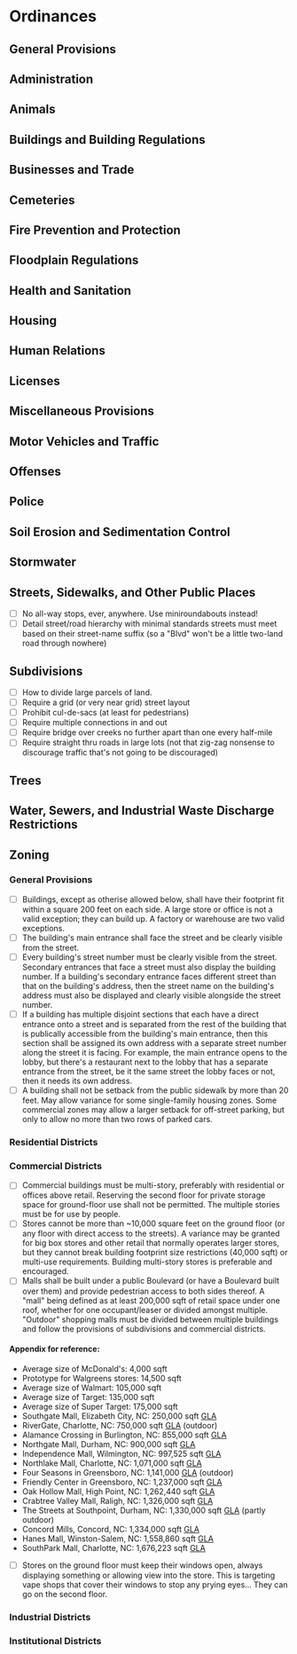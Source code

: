 Ordinances
==========

## General Provisions

## Administration

## Animals

## Buildings and Building Regulations

## Businesses and Trade

## Cemeteries

## Fire Prevention and Protection

## Floodplain Regulations

## Health and Sanitation

## Housing

## Human Relations

## Licenses

## Miscellaneous Provisions

## Motor Vehicles and Traffic

## Offenses

## Police

## Soil Erosion and Sedimentation Control

## Stormwater

Streets, Sidewalks, and Other Public Places
--------

* [ ] No all-way stops, ever, anywhere. Use miniroundabouts instead!
* [ ] Detail street/road hierarchy with minimal standards streets must meet based on their
	street-name suffix (so a "Blvd" won't be a little two-land road through nowhere)

Subdivisions
------------

* [ ] How to divide large parcels of land.
* [ ] Require a grid (or very near grid) street layout
* [ ] Prohibit cul-de-sacs (at least for pedestrians)
* [ ] Require multiple connections in and out
* [ ] Require bridge over creeks no further apart than one every half-mile
* [ ] Require straight thru roads in large lots (not that zig-zag nonsense to discourage traffic
	that's not going to be discouraged)

## Trees

## Water, Sewers, and Industrial Waste Discharge Restrictions

Zoning
------

### General Provisions

* [ ] Buildings, except as otherise allowed below, shall have their footprint fit within a square
	200 feet on each side. A large store or office is not a valid exception; they can build
	up. A factory or warehouse are two valid exceptions.
* [ ] The building's main entrance shall face the street and be clearly visible from the street.
* [ ] Every building's street number must be clearly visible from the street. Secondary entrances
	that face a street must also display the building number. If a building's secondary entrance
	faces different street than that on the building's address, then the street name on the
	building's address must also be displayed and clearly visible alongside the street number.
* [ ] If a building has multiple disjoint sections that each have a direct entrance onto a street
	and is separated from the rest of the building that is publically accessible from the building's
	main entrance, then this section shall be assigned its own address with a separate street number
	along the street it is facing. For example, the main entrance opens to the lobby, but there's a
	restaurant next to the lobby that has a separate entrance from the street, be it the same street
	the lobby faces or not, then it needs its own address.
* [ ] A building shall not be setback from the public sidewalk by more than 20 feet. May allow
	variance for some single-family housing zones. Some commercial zones may allow a larger
	setback for off-street parking, but only to allow no more than two rows of parked cars.

### Residential Districts

### Commercial Districts

* [ ] Commercial buildings must be multi-story, preferably with residential or offices above
	retail. Reserving the second floor for private storage space for ground-floor use shall not
	be permitted. The multiple stories must be for use by people.
* [ ] Stores cannot be more than ~10,000 square feet on the ground floor (or any floor with
	direct access to the streets). A variance may be granted for big box stores and other retail
	that normally operates larger stores, but they cannot break building footprint size
	restrictions (40,000 sqft) or multi-use requirements. Building multi-story stores is
	preferable and encouraged.
* [ ] Malls shall be built under a public Boulevard (or have a Boulevard built over them) and
	provide pedestrian access to both sides thereof. A "mall" being defined as at least
	200,000 sqft of retail space under one roof, whether for one occupant/leaser or divided
	amongst multiple. "Outdoor" shopping malls must be divided between multiple buildings and
	follow the provisions of subdivisions and commercial districts.

#### Appendix for reference:
* Average size of McDonald's: 4,000 sqft
* Prototype for Walgreens stores: 14,500 sqft
* Average size of Walmart: 105,000 sqft
* Average size of Target: 135,000 sqft
* Average size of Super Target: 175,000 sqft
* Southgate Mall, Elizabeth City, NC: 250,000 sqft [GLA]
* RiverGate, Charlotte, NC: 750,000 sqft [GLA] (outdoor)
* Alamance Crossing in Burlington, NC: 855,000 sqft [GLA]
* Northgate Mall, Durham, NC: 900,000 sqft [GLA]
* Independence Mall, Wilmington, NC: 997,525 sqft [GLA]
* Northlake Mall, Charlotte, NC: 1,071,000 sqft [GLA]
* Four Seasons in Greensboro, NC: 1,141,000 [GLA] (outdoor)
* Friendly Center in Greensboro, NC: 1,237,000 sqft [GLA]
* Oak Hollow Mall, High Point, NC: 1,262,440 sqft [GLA]
* Crabtree Valley Mall, Raligh, NC: 1,326,000 sqft [GLA]
* The Streets at Southpoint, Durham, NC: 1,330,000 sqft [GLA] (partly outdoor)
* Concord Mills, Concord, NC: 1,334,000 sqft [GLA]
* Hanes Mall, Winston-Salem, NC: 1,558,860 sqft [GLA]
* SouthPark Mall, Charlotte, NC: 1,676,223 sqft [GLA]

* [ ] Stores on the ground floor must keep their windows open, always displaying
	something or allowing view into the store. This is targeting vape shops that cover
	their windows to stop any prying eyes&hellip; They can go on the second floor.

### Industrial Districts

### Institutional Districts

[gla]: https://en.wikipedia.org/wiki/Floor_area#Gross_leasable_area
